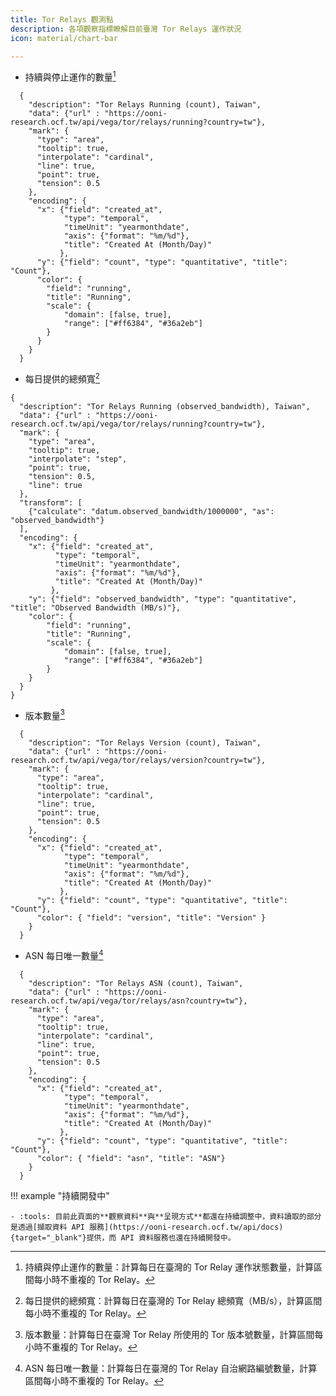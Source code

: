 ```yaml
---
title: Tor Relays 觀測點
description: 各項觀察指標瞭解目前臺灣 Tor Relays 運作狀況
icon: material/chart-bar

---
```

<div class="grid cards" markdown>

- 持續與停止運作的數量[^1]
```vegalite
  {
    "description": "Tor Relays Running (count), Taiwan",
    "data": {"url" : "https://ooni-research.ocf.tw/api/vega/tor/relays/running?country=tw"},
    "mark": {
      "type": "area",
      "tooltip": true,
      "interpolate": "cardinal",
      "line": true,
      "point": true,
      "tension": 0.5
    },
    "encoding": {
      "x": {"field": "created_at",
            "type": "temporal",
            "timeUnit": "yearmonthdate",
            "axis": {"format": "%m/%d"},
            "title": "Created At (Month/Day)"
           },
      "y": {"field": "count", "type": "quantitative", "title": "Count"},
      "color": {
        "field": "running",
        "title": "Running",
        "scale": {
            "domain": [false, true],
            "range": ["#ff6384", "#36a2eb"]
        }
      }
    }
  }
```

- 每日提供的總頻寬[^2]
```vegalite
{
  "description": "Tor Relays Running (observed_bandwidth), Taiwan",
  "data": {"url" : "https://ooni-research.ocf.tw/api/vega/tor/relays/running?country=tw"},
  "mark": {
    "type": "area",
    "tooltip": true,
    "interpolate": "step",
    "point": true,
    "tension": 0.5,
    "line": true
  },
  "transform": [
    {"calculate": "datum.observed_bandwidth/1000000", "as": "observed_bandwidth"}
  ],
  "encoding": {
    "x": {"field": "created_at",
          "type": "temporal",
          "timeUnit": "yearmonthdate",
          "axis": {"format": "%m/%d"},
          "title": "Created At (Month/Day)"
         },
    "y": {"field": "observed_bandwidth", "type": "quantitative", "title": "Observed Bandwidth (MB/s)"},
    "color": {
        "field": "running",
        "title": "Running",
        "scale": {
            "domain": [false, true],
            "range": ["#ff6384", "#36a2eb"]
        }
    }
  }
}
```

- 版本數量[^3]
```vegalite
  {
    "description": "Tor Relays Version (count), Taiwan",
    "data": {"url" : "https://ooni-research.ocf.tw/api/vega/tor/relays/version?country=tw"},
    "mark": {
      "type": "area",
      "tooltip": true,
      "interpolate": "cardinal",
      "line": true,
      "point": true,
      "tension": 0.5
    },
    "encoding": {
      "x": {"field": "created_at",
            "type": "temporal",
            "timeUnit": "yearmonthdate",
            "axis": {"format": "%m/%d"},
            "title": "Created At (Month/Day)"
           },
      "y": {"field": "count", "type": "quantitative", "title": "Count"},
      "color": { "field": "version", "title": "Version" }
    }
  }
```

- ASN 每日唯一數量[^4]
```vegalite
  {
    "description": "Tor Relays ASN (count), Taiwan",
    "data": {"url" : "https://ooni-research.ocf.tw/api/vega/tor/relays/asn?country=tw"},
    "mark": {
      "type": "area",
      "tooltip": true,
      "interpolate": "cardinal",
      "line": true,
      "point": true,
      "tension": 0.5
    },
    "encoding": {
      "x": {"field": "created_at",
            "type": "temporal",
            "timeUnit": "yearmonthdate",
            "axis": {"format": "%m/%d"},
            "title": "Created At (Month/Day)"
           },
      "y": {"field": "count", "type": "quantitative", "title": "Count"},
      "color": { "field": "asn", "title": "ASN"}
    }
  }
```
</div>

!!! example "持續開發中"

    - :tools: 目前此頁面的**觀察資料**與**呈現方式**都還在持續調整中，資料讀取的部分是透過[擷取資料 API 服務](https://ooni-research.ocf.tw/api/docs){target="_blank"}提供，而 API 資料服務也還在持續開發中。

[^1]: 持續與停止運作的數量：計算每日在臺灣的 Tor Relay 運作狀態數量，計算區間每小時不重複的 Tor Relay。
[^2]: 每日提供的總頻寬：計算每日在臺灣的 Tor Relay 總頻寬（MB/s），計算區間每小時不重複的 Tor Relay。
[^3]: 版本數量：計算每日在臺灣 Tor Relay 所使用的 Tor 版本號數量，計算區間每小時不重複的 Tor Relay。
[^4]: ASN 每日唯一數量：計算每日在臺灣的 Tor Relay 自治網路編號數量，計算區間每小時不重複的 Tor Relay。
